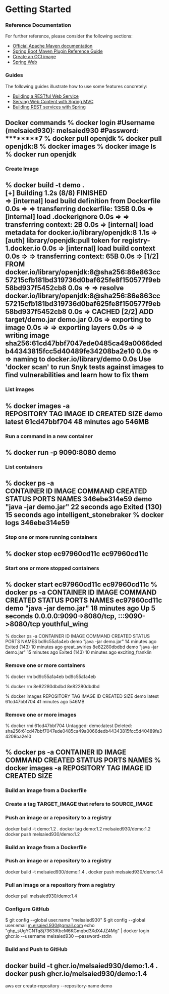 # Getting Started

### Reference Documentation

For further reference, please consider the following sections:

* [Official Apache Maven documentation](https://maven.apache.org/guides/index.html)
* [Spring Boot Maven Plugin Reference Guide](https://docs.spring.io/spring-boot/docs/2.7.2/maven-plugin/reference/html/)
* [Create an OCI image](https://docs.spring.io/spring-boot/docs/2.7.2/maven-plugin/reference/html/#build-image)
* [Spring Web](https://docs.spring.io/spring-boot/docs/2.7.2/reference/htmlsingle/#web)

### Guides

The following guides illustrate how to use some features concretely:

* [Building a RESTful Web Service](https://spring.io/guides/gs/rest-service/)
* [Serving Web Content with Spring MVC](https://spring.io/guides/gs/serving-web-content/)
* [Building REST services with Spring](https://spring.io/guides/tutorials/rest/)

Docker commands
% docker login
#Username (melsaied930): melsaied930
#Password: ********7
% docker pull openjdk
% docker pull openjdk:8
% docker images
% docker image ls
% docker run openjdk
---------------------------------------------------------------------------------
### Create Image
% docker build -t demo .      
[+] Building 1.2s (8/8) FINISHED                                                                                                                                                                          
=> [internal] load build definition from Dockerfile                                                                                                                                                 0.0s
=> => transferring dockerfile: 135B                                                                                                                                                                 0.0s
=> [internal] load .dockerignore                                                                                                                                                                    0.0s
=> => transferring context: 2B                                                                                                                                                                      0.0s
=> [internal] load metadata for docker.io/library/openjdk:8                                                                                                                                         1.1s
=> [auth] library/openjdk:pull token for registry-1.docker.io                                                                                                                                       0.0s
=> [internal] load build context                                                                                                                                                                    0.0s
=> => transferring context: 65B                                                                                                                                                                     0.0s
=> [1/2] FROM docker.io/library/openjdk:8@sha256:86e863cc57215cfb181bd319736d0baf625fe8f150577f9eb58bd937f5452cb8                                                                                   0.0s
=> => resolve docker.io/library/openjdk:8@sha256:86e863cc57215cfb181bd319736d0baf625fe8f150577f9eb58bd937f5452cb8                                                                                   0.0s
=> CACHED [2/2] ADD target/demo.jar demo.jar                                                                                                                                                        0.0s
=> exporting to image                                                                                                                                                                               0.0s
=> => exporting layers                                                                                                                                                                              0.0s
=> => writing image sha256:61cd47bbf7047ede0485ca49a0066dedb44343815fcc5d40489fe34208ba2e10                                                                                                         0.0s
=> => naming to docker.io/library/demo                                                                                                                                                              0.0s
Use 'docker scan' to run Snyk tests against images to find vulnerabilities and learn how to fix them
---------------------------------------------------------------------------------
### List images
% docker images -a            
REPOSITORY   TAG       IMAGE ID       CREATED          SIZE
demo         latest    61cd47bbf704   48 minutes ago   546MB
---------------------------------------------------------------------------------
### Run a command in a new container 
% docker run -p 9090:8080 demo
---------------------------------------------------------------------------------
### List containers
% docker ps -a                
CONTAINER ID   IMAGE     COMMAND                CREATED          STATUS                        PORTS     NAMES
346ebe314e59   demo      "java -jar demo.jar"   22 seconds ago   Exited (130) 15 seconds ago             intelligent_stonebraker
% docker logs 346ebe314e59
---------------------------------------------------------------------------------
### Stop one or more running containers
% docker stop ec97960cd11c
ec97960cd11c
---------------------------------------------------------------------------------
### Start one or more stopped containers
% docker start ec97960cd11c
ec97960cd11c
% docker ps -a
CONTAINER ID   IMAGE     COMMAND                CREATED          STATUS         PORTS                                       NAMES
ec97960cd11c   demo      "java -jar demo.jar"   18 minutes ago   Up 5 seconds   0.0.0.0:9090->8080/tcp, :::9090->8080/tcp   youthful_wing
---------------------------------------------------------------------------------
% docker ps -a
CONTAINER ID   IMAGE     COMMAND                CREATED          STATUS                        PORTS     NAMES
bd9c55a1a4eb   demo      "java -jar demo.jar"   14 minutes ago   Exited (143) 10 minutes ago             great_swirles
8e82280dbdbd   demo      "java -jar demo.jar"   15 minutes ago   Exited (143) 10 minutes ago             exciting_franklin
### Remove one or more containers
% docker rm bd9c55a1a4eb
bd9c55a1a4eb

% docker rm 8e82280dbdbd
8e82280dbdbd

% docker images
REPOSITORY   TAG       IMAGE ID       CREATED          SIZE
demo         latest    61cd47bbf704   41 minutes ago   546MB
### Remove one or more images
% docker rmi 61cd47bbf704
Untagged: demo:latest
Deleted: sha256:61cd47bbf7047ede0485ca49a0066dedb44343815fcc5d40489fe34208ba2e10

% docker ps -a
CONTAINER ID   IMAGE     COMMAND   CREATED   STATUS    PORTS     NAMES
% docker images -a
REPOSITORY   TAG       IMAGE ID   CREATED   SIZE
---------------------------------------------------------------------------------
### Build an image from a Dockerfile 
### Create a tag TARGET_IMAGE that refers to SOURCE_IMAGE
### Push an image or a repository to a registry
docker build -t demo:1.2 .
docker tag demo:1.2 melsaied930/demo:1.2
docker push melsaied930/demo:1.2
### Build an image from a Dockerfile
### Push an image or a repository to a registry
docker build -t melsaied930/demo:1.4 .
docker push melsaied930/demo:1.4
### Pull an image or a repository from a registry
docker pull melsaied930/demo:1.4
### Configure GitHub
$ git config --global user.name "melsaied930"
$ git config --global user.email m.elsaied.930@gmail.com
echo "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" | docker login ghcr.io --username melsaied930 --password-stdin
### Build and Push to GitHub
docker build -t ghcr.io/melsaied930/demo:1.4 .
docker push ghcr.io/melsaied930/demo:1.4
---------------------------------------------------------------------------------
aws ecr create-repository --repository-name demo










